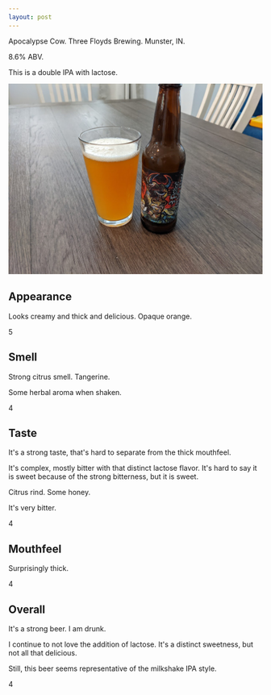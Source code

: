 ```yaml
---
layout: post
---
```

Apocalypse Cow.
Three Floyds Brewing.
Munster, IN.

8.6% ABV.

This is a double IPA with lactose.

<img class="beer-photo" src="/beer/images/2021-05-13-three-floyds-apocalypse-cow.jpg"/>



## Appearance

Looks creamy and thick and delicious.
Opaque orange.

5


## Smell

Strong citrus smell.
Tangerine.

Some herbal aroma when shaken.

4


## Taste

It's a strong taste,
that's hard to separate from the thick mouthfeel.

It's complex,
mostly bitter with that distinct lactose flavor.
It's hard to say it is sweet because of the strong bitterness,
but it is sweet.

Citrus rind.
Some honey.

It's very bitter.

4


## Mouthfeel

Surprisingly thick.

4


## Overall

It's a strong beer.
I am drunk.

I continue to not love the addition of lactose.
It's a distinct sweetness,
but not all that delicious.

Still, this beer seems representative of the milkshake IPA style.

4
